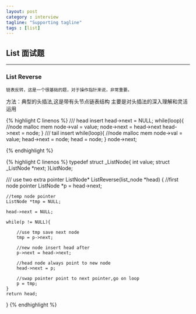 ```yaml
---
layout: post
category : interview
tagline: "Supporting tagline"
tags : [list]
---
```

List 面试题
---
<!--more-->
---

### List Reverse

    链表反转，这是一个很基础的题，对于操作指针来说，非常重要。

方法：典型的头插法,这是带有头节点链表结构
主要是对头插法的深入理解和灵活运用

{% highlight C linenos %}
/// head insert
	head->next = NULL;
	while(loop){
		//node  malloc mem
		node->val = value;
		node->next = head->next
		head->next = node;
	}
/// tail insert
	while(loop){
		//node  malloc mem
		node->val = value;
		head->next = node;
		head = node;
	}
	node->next;

{% endhighlight %}

{% highlight C linenos %}
typedef struct _ListNode{
	int		value;
	struct _ListNode *next;
}ListNode;

///	use two extra pointer
ListNode* ListReverse(list_node *head)
{
	//first node pointer
	ListNode *p = head->next;

	//temp node pointer
	ListNode *tmp = NULL;

	head->next = NULL;

	while(p != NULL){

		//use tmp save next node
		tmp = p->next;

		//new node insert head after
		p->next = head->next;

		//head node always point to new node
		head->next = p;

		//swap pointer point to next pointer,go on loop
		p = tmp;
	}
	return head;
}
{% endhighlight %}

